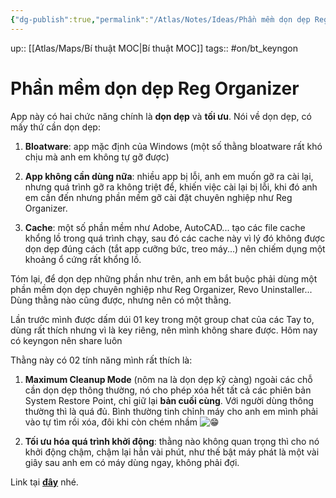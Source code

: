 ```yaml
---
{"dg-publish":true,"permalink":"/Atlas/Notes/Ideas/Phần mềm dọn dẹp Reg Organizer/","noteIcon":""}
---
```


up:: [[Atlas/Maps/Bí thuật MOC\|Bí thuật MOC]]
tags:: #on/bt_keyngon  

# Phần mềm dọn dẹp Reg Organizer
App này có hai chức năng chính là **dọn dẹp** và **tối ưu**. Nói về dọn dẹp, có mấy thứ cần dọn dẹp:

1. **Bloatware**: app mặc định của Windows (một số thằng bloatware rất khó chịu mà anh em không tự gỡ được)
    
2. **App không cần dùng nữa**: nhiều app bị lỗi, anh em muốn gỡ ra cài lại, nhưng quá trình gỡ ra không triệt để, khiến việc cài lại bị lỗi, khi đó anh em cần đến nhưng phần mềm gỡ cài đặt chuyên nghiệp như Reg Organizer.
    
3. **Cache**: một số phần mềm như Adobe, AutoCAD... tạo các file cache khổng lồ trong quá trình chạy, sau đó các cache này vì lý đó không được dọn dẹp đúng cách (tắt app cưỡng bức, treo máy...) nên chiếm dụng một khoảng ổ cứng rất khổng lồ.
    

Tóm lại, để dọn dẹp những phần như trên, anh em bắt buộc phải dùng một phần mềm dọn dẹp chuyên nghiệp như Reg Organizer, Revo Uninstaller... Dùng thằng nào cũng được, nhưng nên có một thằng.

Lần trước mình được dấm dúi 01 key trong một group chat của các Tay to, dùng rất thích nhưng vì là key riêng, nên mình không share được. Hôm nay có keyngon nên share luôn

Thằng này có 02 tính năng mình rất thích là:

1. **Maximum Cleanup Mode** (nôm na là dọn dẹp kỹ càng) ngoài các chỗ cần dọn dẹp thông thường, nó cho phép xóa hết tất cả các phiên bản System Restore Point, chỉ giữ lại **bản cuối cùng**. Với người dùng thông thường thì là quá đủ. Bình thường tinh chỉnh máy cho anh em mình phải vào tự tìm rồi xóa, đôi khi còn chém nhầm ![😁](https://static.xx.fbcdn.net/images/emoji.php/v9/ta8/1.5/16/1f601.png) 
    
2. **Tối ưu hóa quá trình khởi động**: thằng nào không quan trọng thì cho nó khởi động chậm, chậm lại hẳn vài phút, như thế bật máy phát là một vài giây sau anh em có máy dùng ngay, không phải đợi.

Link tại [**đây**](https://justpaste.it/3aw7q?fbclid=IwAR0ARPY3qN6OLmFAaQZPqNdqAlEs02OSXWpaWqaGMVHDhnszAqjOacjE3_0) nhé.